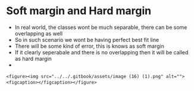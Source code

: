 # Soft margin and Hard margin

* &#x20;In real world, the classes wont be much separable, there can be some overlapping as well
* So in such scenario we wont be having perfect best fit line
* There will be some kind of error, this is knows as soft margin
* If it clearly seperabale and there is no overlapping then it will be called as hard margin
*

    <figure><img src="../../.gitbook/assets/image (16) (1).png" alt=""><figcaption></figcaption></figure>
